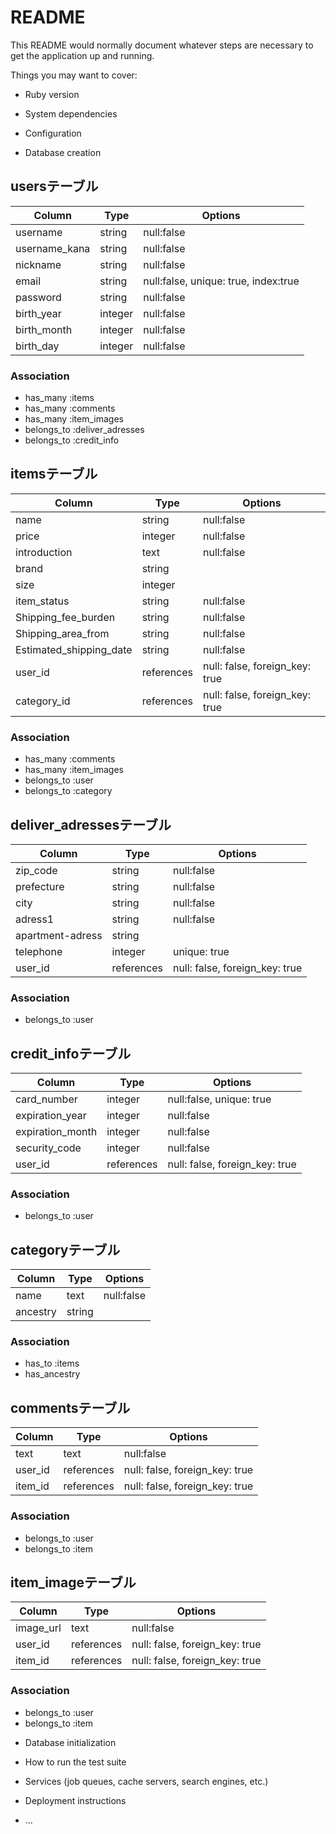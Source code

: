 # README

This README would normally document whatever steps are necessary to get the
application up and running.

Things you may want to cover:

* Ruby version

* System dependencies

* Configuration

* Database creation
## usersテーブル

|Column|Type|Options|
|------|----|-------|
|username|string|null:false|
|username_kana|string|null:false|
|nickname|string|null:false|
|email|string|null:false, unique: true, index:true|
|password|string|null:false|
|birth_year|integer|null:false|
|birth_month|integer|null:false|
|birth_day|integer|null:false|


### Association
- has_many :items
- has_many :comments
- has_many :item_images
- belongs_to :deliver_adresses
- belongs_to :credit_info

## itemsテーブル

|Column|Type|Options|
|------|----|-------|
|name|string|null:false|
|price|integer|null:false|
|introduction|text|null:false|
|brand|string||
|size|integer||
|item_status|string|null:false|
|Shipping_fee_burden|string|null:false|
|Shipping_area_from|string|null:false|
|Estimated_shipping_date|string|null:false|
|user_id|references|null: false, foreign_key: true|
|category_id|references|null: false, foreign_key: true|


### Association
- has_many :comments
- has_many :item_images
- belongs_to :user
- belongs_to :category

## deliver_adressesテーブル

|Column|Type|Options|
|------|----|-------|
|zip_code|string|null:false|
|prefecture|string|null:false|
|city|string|null:false|
|adress1|string|null:false|
|apartment-adress|string||
|telephone|integer|unique: true|
|user_id|references|null: false, foreign_key: true|


### Association
- belongs_to :user

## credit_infoテーブル

|Column|Type|Options|
|------|----|-------|
|card_number|integer|null:false, unique: true|
|expiration_year|integer|null:false|
|expiration_month|integer|null:false|
|security_code|integer|null:false|
|user_id|references|null: false, foreign_key: true|


### Association
- belongs_to :user

## categoryテーブル

|Column|Type|Options|
|------|----|-------|
|name|text|null:false|
|ancestry|string||


### Association
- has_to :items
- has_ancestry

## commentsテーブル

|Column|Type|Options|
|------|----|-------|
|text|text|null:false|
|user_id|references|null: false, foreign_key: true|
|item_id|references|null: false, foreign_key: true|


### Association
- belongs_to :user
- belongs_to :item

## item_imageテーブル

|Column|Type|Options|
|------|----|-------|
|image_url|text|null:false|
|user_id|references|null: false, foreign_key: true|
|item_id|references|null: false, foreign_key: true|


### Association
- belongs_to :user
- belongs_to :item

* Database initialization

* How to run the test suite

* Services (job queues, cache servers, search engines, etc.)

* Deployment instructions

* ...
